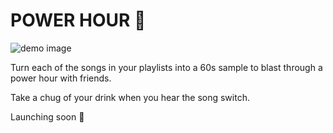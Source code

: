 # POWER HOUR 🍻

![demo image]([image.jpg](https://github.com/tjcages/power-hour/blob/main/Power%20Hour/Assets.xcassets/Image.imageset/demo.png?raw=1))

Turn each of the songs in your playlists into a 60s sample to blast through a power hour with friends.

Take a chug of your drink when you hear the song switch.

Launching soon 🤞
